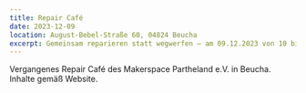 ```yaml
---
title: Repair Café
date: 2023-12-09
location: August-Bebel-Straße 60, 04824 Beucha
excerpt: Gemeinsam reparieren statt wegwerfen – am 09.12.2023 von 10 bis 17 Uhr.
---
```


Vergangenes Repair Café des Makerspace Partheland e.V. in Beucha. Inhalte gemäß Website.



